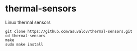 # thermal-sensors
Linux thermal sensors

```
git clone https://github.com/asuvalov/thermal-sensors.git
cd thermal-sensors
make
sudo make install
```
